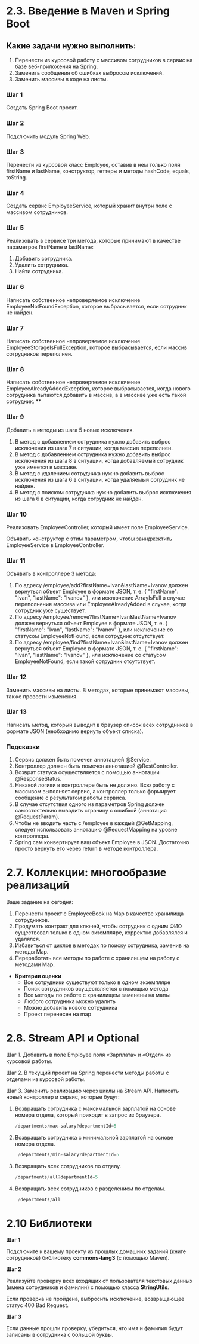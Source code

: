 # 2.3. Введение в Maven и Spring Boot

## Какие задачи нужно выполнить:

1. Перенести из курсовой работу с массивом сотрудников в сервис на базе веб-приложения на Spring. 
2. Заменить сообщения об ошибках выбросом исключений.  
3. Заменить массивы в коде на листы.

### Шаг 1

Создать Spring Boot проект.

### Шаг 2

Подключить модуль Spring Web.

### Шаг 3

Перенести из курсовой класс Employee, оставив в нем только поля firstName и lastName, конструктор, геттеры и методы hashCode, equals, toString.

### Шаг 4

Создать сервис EmployeeService, который хранит внутри поле с массивом сотрудников.

### Шаг 5

Реализовать в сервисе три метода, которые принимают в качестве параметров firstName и lastName:

1. Добавить сотрудника.
2. Удалить сотрудника.
3. Найти сотрудника.

### Шаг 6

Написать собственное непроверяемое исключение EmployeeNotFoundException, которое выбрасывается, если сотрудник не найден. 

### Шаг 7

Написать собственное непроверяемое исключение EmployeeStorageIsFullException, которое выбрасывается, если массив сотрудников переполнен.

### Шаг 8

Написать собственное непроверяемое исключение EmployeeAlreadyAddedException, которое выбрасывается, когда нового сотрудника пытаются добавить в массив, а в массиве уже есть такой сотрудник.  **

### Шаг 9

Добавить в методы из шага 5 новые исключения.

1. В метод с добавлением сотрудника нужно добавить выброс исключения из шага 7 в ситуации, когда массив переполнен.
2. В метод с добавлением сотрудника нужно добавить выброс исключения из шага 8 в ситуации, когда добавляемый сотрудник уже имеется в массиве.
3. В метод с удалением сотрудника нужно добавить выброс исключения из шага 6 в ситуации, когда удаляемый сотрудник не найден.
4. В метод с поиском сотрудника нужно добавить выброс исключения из шага 6 в ситуации, когда сотрудник не найден.

### Шаг 10

Реализовать EmployeeController, который имеет поле EmployeeService. 

Объявить конструктор с этим параметром, чтобы заинджектить EmployeeService в EmployeeController.

### Шаг 11

Объявить в контроллере 3 метода:

1. По адресу /employee/add?firstName=Ivan&lastName=Ivanov должен вернуться объект Employee в формате JSON, т. е. { "firstName": "Ivan", "lastName": "Ivanov" }, или исключение ArrayIsFull в случае переполнения массива или EmployeeAlreadyAdded в случае, когда сотрудник уже существует.
2. По адресу /employee/remove?firstName=Ivan&lastName=Ivanov должен вернуться объект Employee в формате JSON, т. е. { "firstName": "Ivan", "lastName": "Ivanov" }, или исключение со статусом EmployeeNotFound, если сотрудник отсутствует.
3. По адресу /employee/find?firstName=Ivan&lastName=Ivanov должен вернуться объект Employee в формате JSON, т. е. { "firstName": "Ivan", "lastName": "Ivanov" }, или исключение со статусом EmployeeNotFound, если такой сотрудник отсутствует.

### **Шаг 12**

Заменить массивы на листы. В методах, которые принимают массивы, также провести изменения. 

### Шаг 13

Написать метод, который выводит в браузер список всех сотрудников в формате JSON (необходимо вернуть объект списка). 

### Подсказки

1. Сервис должен быть помечен аннотацией @Service.
2. Контроллер должен быть помечен аннотацией @RestController.
3. Возврат статуса осуществляется с помощью аннотации @ResponseStatus.
4. Никакой логики в контроллере быть не должно. Всю работу с массивом выполняет сервис, а контроллер только формирует сообщение с результатом работы сервиса.
5. В случае отсутствия одного из параметров Spring должен самостоятельно выводить страницу с ошибкой (аннотация @RequestParam).
6. Чтобы не вводить часть с /employee в каждый @GetMapping, следует использовать аннотацию @RequestMapping на уровне контроллера.
7. Spring сам конвертирует ваш объект Employee в JSON. Достаточно просто вернуть его через return в методе контроллера.

# 2.7. **Коллекции: многообразие реализаций**

Ваше задание на сегодня: 

1. Перенести проект с EmployeeBook на Map в качестве хранилища сотрудников.
2. Продумать контракт для ключей, чтобы сотрудник с одним ФИО существовал только в одном экземпляре, корректно добавлялся и удалялся.
3. Избавиться от циклов в методах по поиску сотрудника, заменив на методы Map.
4. Переработать все методы по работе с хранилищем на работу с методами Map.
- **Критерии оценки**
    - Все сотрудники существуют только в одном экземпляре
    - Поиск сотрудников осуществляется с помощью метода
    - Все методы по работе с хранилищем заменены на мапы
    - Любого сотрудника можно удалить
    - Можно добавить нового сотрудника
    - Проект перенесен на map

# 2.8. **Stream API и Optional**

Шаг 1. Добавить в поле Employee поля «Зарплата» и «Отдел» из курсовой работы.

Шаг 2. В текущий проект на Spring перенести методы работы с отделами из курсовой работы. 

Шаг 3. Заменить реализацию через циклы на Stream API. Написать новый контроллер и сервис, которые будут:

1. Возвращать сотрудника с максимальной зарплатой на основе номера отдела, который приходит в запрос из браузера.
    
    ```java
    /departments/max-salary?departmentId=5
    ```
    
2.  Возвращать сотрудника с минимальной зарплатой на основе номера отдела.
    
    ```java
     /departments/min-salary?departmentId=5 
    ```
    
3. Возвращать всех сотрудников по отделу. 
    
    ```java
    /departments/all?departmentId=5
    ```
    
4. Возвращать всех сотрудников с разделением по отделам.
    
    ```java
     /departments/all
    ```
# 2.10 Библиотеки

**Шаг 1**

Подключите к вашему проекту из прошлых домашних заданий (книге сотрудников) библиотеку **commons-lang3** (с помощью Maven). 

**Шаг 2**

Реализуйте проверку всех входящих от пользователя текстовых данных (имена сотрудников и фамилии) с помощью класса **StringUtils**.

Если проверка не пройдена, выбросить исключение, возвращающее статус 400 Bad Request.

**Шаг 3**

Если данные прошли проверку, убедиться, что имя и фамилия будут записаны в сотрудника с большой буквы.
